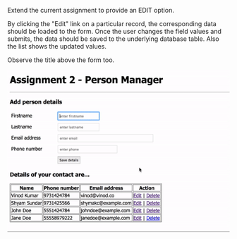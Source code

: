 Extend the current assignment to provide an EDIT option.

By clicking the "Edit" link on a particular record, the corresponding data should be loaded to the form. Once the user changes the field values and submits, the data should be saved to the underlying database table. Also the list shows the updated values.

Observe the title above the form too.

<img src="./assignment_part2.gif">
